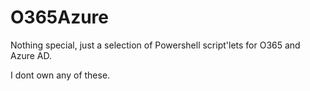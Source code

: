 # O365Azure

Nothing special, just a selection of Powershell script'lets for O365 and Azure AD.

I dont own any of these.
